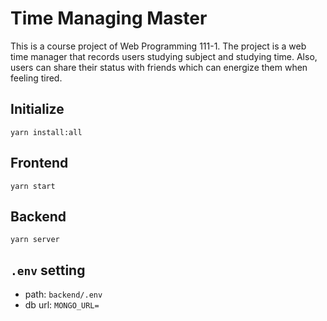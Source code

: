 # Time Managing Master

This is a course project of Web Programming 111-1. The project is a web time manager that records users studying subject and studying time. Also, users can share their status with friends which can energize them when feeling tired.

## Initialize
```
yarn install:all
```

## Frontend
```
yarn start
```

## Backend
```
yarn server
```

## `.env` setting
- path: `backend/.env`
- db url: `MONGO_URL=`
